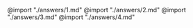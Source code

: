 @import "./answers/1.md"
@import "./answers/2.md"
@import "./answers/3.md"
@import "./answers/4.md"
